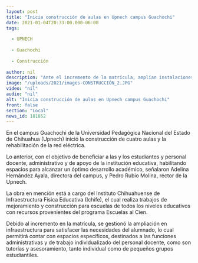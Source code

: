 ```yaml
---
layout: post
title: "Inicia construcción de aulas en Upnech campus Guachochi"
date: 2021-01-04T20:33:00.000-06:00
tags:
  
  - UPNECH
  
  - Guachochi
  
  - Construcción
  
author: nil
description: "Ante el incremento de la matrícula, amplían instalaciones de la Universidad Pedagógica Nacional del Estado de Chihuahua, con recursos del programa Escuelas al Cien; además se rehabilitará la red eléctrica"
image: "/uploads/2021/images-CONSTRUCCIÓN_2.JPG"
video: "nil"
audio: "nil"
alt: "Inicia construcción de aulas en Upnech campus Guachochi"
front: false
section: "Local"
news_id: 181852
---
```


En el campus Guachochi de la Universidad Pedagógica Nacional del Estado de Chihuahua (Upnech) inició la construcción de cuatro aulas y la rehabilitación de la red eléctrica.

Lo anterior, con el objetivo de beneficiar a las y los estudiantes y personal docente, administrativo y de apoyo de la institución educativa, habilitando espacios para alcanzar un óptimo desarrollo académico, señalaron Adelina Hernández Ayala, directora del campus, y Pedro Rubio Molina, rector de la Upnech.

La obra en mención está a cargo del Instituto Chihuahuense de Infraestructura Física Educativa (Ichife), el cual realiza trabajos de mejoramiento y construcción para escuelas de todos los niveles educativos con recursos provenientes del programa Escuelas al Cien.

Debido al incremento en la matrícula, se gestionó la ampliación en infraestructura para satisfacer las necesidades del alumnado, lo cual permitirá contar con espacios específicos, destinados a las funciones administrativas y de trabajo individualizado del personal docente, como son tutorías y asesoramiento, tanto individual como de pequeños grupos estudiantiles.